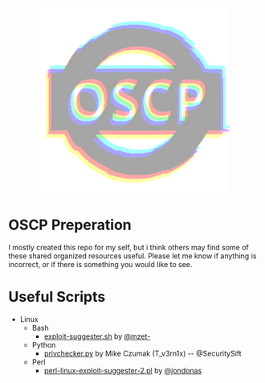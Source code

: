 <div align="center">
  <img src="banner.png" />
</div>

# OSCP Preperation 

I mostly created this repo for my self, but i think others may find some of these shared organized resources useful. Please let me know if anything is incorrect, or if there is something you would like to see.



# Useful Scripts

  * Linux
    * Bash
      - [exploit-suggester.sh](https://raw.githubusercontent.com/switchhalt/OSCP-Prep/main/scripts/linux/bash/mzet-exploit-suggester.sh) by [@mzet-](https://github.com/mzet-/)
    * Python
      - [privchecker.py](https://raw.githubusercontent.com/switchhalt/OSCP-Prep/main/scripts/linux/python/privchecker.py) by Mike Czumak (T_v3rn1x) -- @SecuritySift
    * Perl
      - [perl-linux-exploit-suggester-2.pl](https://raw.githubusercontent.com/switchhalt/OSCP-Prep/main/scripts/linux/perl/perl-linux-exploit-suggester-2.pl) by [@jondonas](https://github.com/jondonas/)

